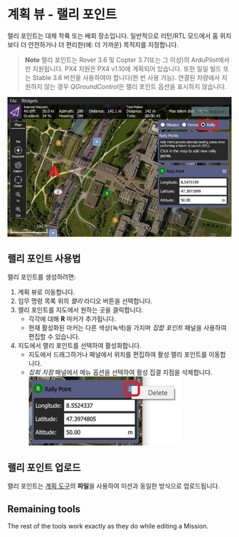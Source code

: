 # 계획 뷰 - 랠리 포인트

랠리 포인트는 대체 착륙 또는 배회 장소입니다. 일반적으로 리턴/RTL 모드에서 홈 위치보다 더 안전하거나 더 편리한(예: 더 가까운) 목적지를 지정합니다.

> **Note** 랠리 포인트는 Rover 3.6 및 Copter 3.7(또는 그 이상)의 ArduPilot에서만 지원됩니다. PX4 지원은 PX4 v1.10에 계획되어 있습니다. 또한 일일 빌드 또는 Stable 3.6 버전을 사용하여야 합니다(한 번 사용 가능). 연결된 차량에서 지원하지 않는 경우 *QGroundControl*은 랠리 포인트 옵션을 표시하지 않습니다.

![Rally Points](../../assets/plan/rally/rally_points_overview.jpg)

## 랠리 포인트 사용법

랠리 포인트를 생성하려면:

1. 계획 뷰로 이동합니다.
2. 임무 명령 목록 위의 *랠리* 라디오 버튼을 선택합니다.
3. 랠리 포인트를 지도에서 원하는 곳을 클릭합니다. 
    - 각각에 대해 **R** 마커가 추가됩니다.
    - 현재 활성화된 마커는 다른 색상(녹색)을 가지며 *집합 포인트* 패널을 사용하여 편집할 수 있습니다.
4. 지도에서 랠리 포인트를 선택하여 활성화합니다. 
    - 지도에서 드래그하거나 패널에서 위치를 편집하여 활성 랠리 포인트를 이동합니다.
    - *집회 지점* 패널에서 메뉴 옵션을 선택하여 활성 집결 지점을 삭제합니다. ![Delete Rally Point](../../assets/plan/rally/rally_points_delete.jpg)

## 랠리 포인트 업로드

랠리 포인트는 [계획 도구](../PlanView/PlanView.md)의 **파일**을 사용하여 미션과 동일한 방식으로 업로드됩니다.

## Remaining tools

The rest of the tools work exactly as they do while editing a Mission.